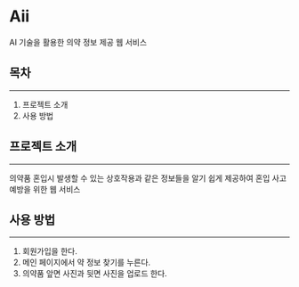 # Aii
AI 기술을 활용한 의약 정보 제공 웹 서비스

## 목차
- - -
1. 프로젝트 소개
2. 사용 방법
  

## 프로젝트 소개
- - -
의약품 혼입시 발생할 수 있는 상호작용과 같은 정보들을 알기 쉽게 제공하여 혼입 사고 예방을 위한 웹 서비스
  

## 사용 방법
- - -
1. 회원가입을 한다.
2. 메인 페이지에서 약 정보 찾기를 누른다.
3. 의약품 앞면 사진과 뒷면 사진을 업로드 한다.

